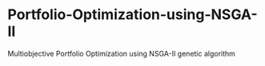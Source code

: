# Portfolio-Optimization-using-NSGA-II
Multiobjective Portfolio Optimization using NSGA-II genetic algorithm
